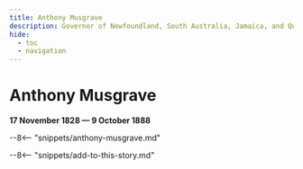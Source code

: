 ```yaml
---
title: Anthony Musgrave
description: Governor of Newfoundland, South Australia, Jamaica, and Queensland
hide:
  - toc
  - navigation 
---
```


# Anthony Musgrave

**17 November 1828 — 9 October 1888**

--8<-- "snippets/anthony-musgrave.md"

--8<-- "snippets/add-to-this-story.md"